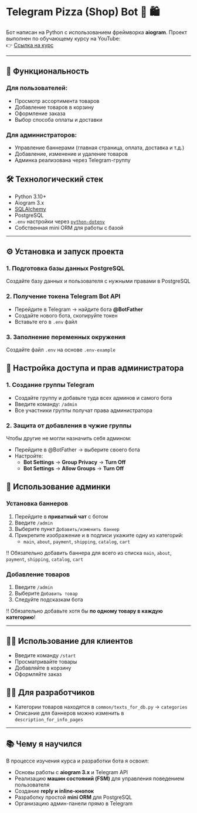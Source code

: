# Telegram Pizza (Shop) Bot 🍕 🛍️

Бот написан на Python с использованием фреймворка **aiogram**. Проект выполнен по обучающему курсу на YouTube:  
👉 [Ссылка на курс](https://www.youtube.com/watch?v=cNb6WYNvxok&list=PLNi5HdK6QEmWLtb8gh8pwcFUJCAabqZh_)

---

## 🚀 Функциональность

### Для пользователей:
- Просмотр ассортимента товаров
- Добавление товаров в корзину
- Оформление заказа
- Выбор способа оплаты и доставки
### Для администраторов:
- Управление баннерами (главная страница, оплата, доставка и т.д.)
- Добавление, изменение и удаление товаров
- Админка реализована через Telegram-группу

## 🛠️ Технологический стек

- Python 3.10+
- Aiogram 3.x
- [SQLAlchemy](https://www.sqlalchemy.org/)
- PostgreSQL
- `.env` настройки через [`python-dotenv`](https://pypi.org/project/python-dotenv/)
- Собственная mini ORM для работы с базой

---

## ⚙️ Установка и запуск проекта

### 1. Подготовка базы данных PostgreSQL

Создайте базу данных и пользователя с нужными правами в PostgreSQL
### 2. Получение токена Telegram Bot API
- Перейдите в Telegram → найдите бота **@BotFather**
- Создайте нового бота, скопируйте токен
- Вставьте его в `.env` файл

### 3. Заполнение переменных окружения
Создайте файл `.env` на основе `.env-example`

## 🔐 Настройка доступа и прав администратора

### 1. Создание группы Telegram
- Создайте группу и добавьте туда всех админов и самого бота
- Введите команду: `/admin`
- Все участники группы получат права администратора

### 2. Защита от добавления в чужие группы
Чтобы другие не могли назначить себя админом:
- Перейдите в @BotFather → выберите своего бота
- Настройте:
    - **Bot Settings** → **Group Privacy** → **Turn Off**
    - **Bot Settings** → **Allow Groups** → **Turn Off**


## 🛒 Использование админки

### Установка баннеров
1. Перейдите в **приватный чат** с ботом
2. Введите `/admin`
3. Выберите пункт `Добавить/изменить баннер`
4. Прикрепите изображение и в подписи укажите одну из категорий:
    - `main`, `about`, `payment`, `shipping`, `catalog`, `cart`

!! Обязательно добавить баннера для всего из списка `main`, `about`, `payment`, `shipping`, `catalog`, `cart`

### Добавление товаров
1. Введите `/admin`
2. Выберите `Добавить товар`
3. Следуйте подсказкам бота

‼️ Обязательно добавьте хотя бы **по одному товару в каждую категорию**!

---

## 🙋‍♀️ Использование для клиентов

- Введите команду `/start`    
- Просматривайте товары
- Добавляйте в корзину
- Оформляйте заказ


## 🧑‍💻 Для разработчиков

- Категории товаров находятся в `common/texts_for_db.py` → `categories`
- Описание для баннеров можно изменить в `description_for_info_pages`

---

## 📚 Чему я научился

В процессе изучения курса и разработки бота я освоил:
- Основы работы с **aiogram 3.x** и Telegram API
- Реализацию **машин состояний (FSM)** для управления поведением пользователя
- Создание **reply и inline-кнопок**
- Разработку простой **mini ORM** для PostgreSQL
- Организацию админ-панели прямо в Telegram